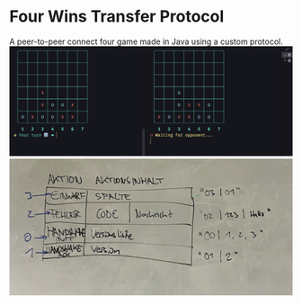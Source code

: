 # Four Wins Transfer Protocol
A peer-to-peer connect four game made in Java using a custom protocol.
![demo image](assets/DemoImage.png)
![protocol](assets/Protocol.jpeg)
